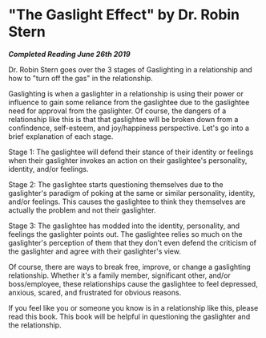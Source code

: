 # "The Gaslight Effect" by Dr. Robin Stern

***Completed Reading June 26th 2019***

Dr. Robin Stern goes over the 3 stages of Gaslighting in a relationship and how to "turn off the gas" in the relationship.

Gaslighting is when a gaslighter in a relationship is using their power or influence to gain some reliance from the gaslightee due to the gaslightee need for approval from the gaslighter. Of course, the dangers of a relationship like this is that that gaslightee will be broken down from a confindence, self-esteem, and joy/happiness perspective. Let's go into a brief explanation of each stage.

Stage 1: The gaslightee will defend their stance of their identity or feelings when their gaslighter invokes an action on their gaslightee's personality, identity, and/or feelings.

Stage 2: The gaslightee starts questioning themselves due to the gaslighter's paradigm of poking at the same or similar personality, identity, and/or feelings. This causes the gaslightee to think they themselves are actually the problem and not their gaslighter.

Stage 3: The gaslightee has modded into the identity, personality, and feelings the gaslighter points out. The gaslightee relies so much on the gaslighter's perception of them that they don't even defend the criticism of the gaslighter and agree with their gaslighter's view.

Of course, there are ways to break free, improve, or change a gaslighting relationship. Whether it's a family member, significant other, and/or boss/employee, these relationships cause the gaslightee to feel depressed, anxious, scared, and frustrated for obvious reasons.

If you feel like you or someone you know is in a relationship like this, please read this book. This book will be helpful in questioning the gaslighter and the relationship.
